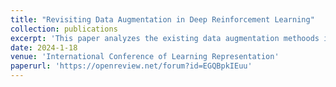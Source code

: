 ```yaml
---
title: "Revisiting Data Augmentation in Deep Reinforcement Learning"
collection: publications
excerpt: 'This paper analyzes the existing data augmentation methoods in Deep Reinforcement Learning and makes recommendations on how to apply data augmentation in DRL.'
date: 2024-1-18
venue: 'International Conference of Learning Representation'
paperurl: 'https://openreview.net/forum?id=EGQBpkIEuu'
---
```

